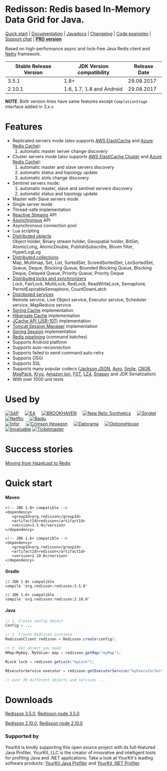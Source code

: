 Redisson: Redis based In-Memory Data Grid for Java.
====
[Quick start](https://github.com/redisson/redisson#quick-start) | [Documentation](https://github.com/redisson/redisson/wiki) | [Javadocs](http://www.javadoc.io/doc/org.redisson/redisson/3.4.1) | [Changelog](https://github.com/redisson/redisson/blob/master/CHANGELOG.md) | [Code examples](https://github.com/redisson/redisson-examples) | [Support chat](https://gitter.im/mrniko/redisson) | **[PRO version](https://redisson.pro)**

Based on high-performance async and lock-free Java Redis client and [Netty](http://netty.io) framework.  

| Stable Release Version | JDK Version compatibility | Release Date |
| ------------- | ------------- | ------------|
| 3.5.1  | 1.8+ | 29.08.2017 |
| 2.10.1 | 1.6, 1.7, 1.8 and Android | 29.08.2017 |

__NOTE__: Both version lines have same features except `CompletionStage` interface added in 3.x.x


Features
================================
* Replicated servers mode (also supports [AWS ElastiCache](http://docs.aws.amazon.com/AmazonElastiCache/latest/UserGuide/Replication.html) and [Azure Redis Cache](https://azure.microsoft.com/en-us/services/cache/)):
    1. automatic master server change discovery
* Cluster servers mode (also supports [AWS ElastiCache Cluster](http://docs.aws.amazon.com/AmazonElastiCache/latest/UserGuide/Clusters.html) and [Azure Redis Cache](https://azure.microsoft.com/en-us/services/cache/)):
    1. automatic master and slave servers discovery
    2. automatic status and topology update
    3. automatic slots change discovery
* Sentinel servers mode: 
    1. automatic master, slave and sentinel servers discovery
    2. automatic status and topology update
* Master with Slave servers mode  
* Single server mode  
* Thread-safe implementation  
* [Reactive Streams](https://github.com/redisson/redisson/wiki/3.-operations-execution#32-reactive-way) API  
* [Asynchronous](https://github.com/redisson/redisson/wiki/3.-operations-execution#31-async-way) API  
* Asynchronous connection pool  
* Lua scripting  
* [Distributed objects](https://github.com/redisson/redisson/wiki/6.-Distributed-objects)  
    Object holder, Binary stream holder, Geospatial holder, BitSet, AtomicLong, AtomicDouble, PublishSubscribe,
    Bloom filter, HyperLogLog
* [Distributed collections](https://github.com/redisson/redisson/wiki/7.-Distributed-collections)  
    Map, Multimap, Set, List, SortedSet, ScoredSortedSet, LexSortedSet, Queue, Deque, Blocking Queue, Bounded Blocking Queue, Blocking Deque, Delayed Queue, Priority Queue, Priority Deque
* [Distributed locks and synchronizers](https://github.com/redisson/redisson/wiki/8.-Distributed-locks-and-synchronizers)  
    Lock, FairLock, MultiLock, RedLock, ReadWriteLock, Semaphore, PermitExpirableSemaphore, CountDownLatch
* [Distributed services](https://github.com/redisson/redisson/wiki/9.-distributed-services)  
    Remote service, Live Object service, Executor service, Scheduler service, MapReduce service
* [Spring Cache](https://github.com/redisson/redisson/wiki/14.-Integration%20with%20frameworks/#141-spring-cache) implementation   
* [Hibernate Cache](https://github.com/redisson/redisson/wiki/14.-Integration%20with%20frameworks/#142-hibernate-cache) implementation 
* [JCache API (JSR-107)](https://github.com/redisson/redisson/wiki/14.-Integration%20with%20frameworks/#143-jcache-api-jsr-107-implementation) implementation  
* [Tomcat Session Manager](https://github.com/redisson/redisson/wiki/14.-Integration%20with%20frameworks#144-tomcat-redis-session-manager) implementation  
* [Spring Session](https://github.com/redisson/redisson/wiki/14.-Integration%20with%20frameworks/#145-spring-session) implementation  
* [Redis pipelining](https://github.com/redisson/redisson/wiki/10.-additional-features#102-execution-batches-of-commands) (command batches)
* Supports Android platform  
* Supports auto-reconnection  
* Supports failed to send command auto-retry  
* Supports OSGi  
* Supports SSL  
* Supports many popular codecs ([Jackson JSON](https://github.com/FasterXML/jackson), [Avro](http://avro.apache.org/), [Smile](http://wiki.fasterxml.com/SmileFormatSpec), [CBOR](http://cbor.io/), [MsgPack](http://msgpack.org/), [Kryo](https://github.com/EsotericSoftware/kryo), [Amazon Ion](https://amzn.github.io/ion-docs/), [FST](https://github.com/RuedigerMoeller/fast-serialization), [LZ4](https://github.com/jpountz/lz4-java), [Snappy](https://github.com/xerial/snappy-java) and JDK Serialization)
* With over 1000 unit tests  

Used by
================================
[![SAP](https://redisson.org/assets/logos/client12.png "SAP")](http://www.sap.com/) &nbsp;&nbsp;&nbsp;
[![EA](https://redisson.org/assets/logos/client1.png "EA")](http://ea.com/) &nbsp;&nbsp;&nbsp;
[![BROOKHAVEN](https://redisson.org/assets/logos/client6.png "Brookhaven National Laboratory")](http://bnl.gov/) &nbsp;&nbsp;&nbsp;
[![New Relic Synthetics](https://redisson.org/assets/logos/client3.png "New Relic Synthetics")](http://newrelic.com/synthetics) &nbsp;&nbsp;&nbsp;
[![Singtel](https://redisson.org/assets/logos/client5.png "New Relic Synthetics")](http://singtel.com/) &nbsp;&nbsp;&nbsp;
[![Netflix](https://redisson.org/assets/logos/client10.png "Netflix")](https://netflix.com/) &nbsp;&nbsp;&nbsp;
[![Baidu](https://redisson.org/assets/logos/client2.png "Baidu")](http://baidu.com/)  
[![Infor](https://redisson.org/assets/logos/client4.png "Infor")](http://www.infor.com/) &nbsp;&nbsp;&nbsp;
[![Crimson Hexagon](https://redisson.org/assets/logos/client7.png "Crimson Hexagon")](https://www.crimsonhexagon.com/) &nbsp;&nbsp;&nbsp;
[![Datorama](https://redisson.org/assets/logos/client8.png "Datorama")](https://datorama.com/) &nbsp;&nbsp;&nbsp;
[![OptionsHouse](https://redisson.org/assets/logos/client9.png "OptionsHouse")](https://www.optionshouse.com/) &nbsp;&nbsp;&nbsp;
[![Invaluable](https://redisson.org/assets/logos/client13.png "Invaluable")](http://www.invaluable.com/)
[![Ticketmaster](https://redisson.org/assets/logos/client14.png "Ticketmaster")](http://www.ticketmaster.com/)

Success stories
================================

[Moving from Hazelcast to Redis](https://engineering.datorama.com/moving-from-hazelcast-to-redis-b90a0769d1cb)  

Quick start
===============================

#### Maven 
    <!-- JDK 1.8+ compatible -->
    <dependency>
       <groupId>org.redisson</groupId>
       <artifactId>redisson</artifactId>
       <version>3.5.0</version>
    </dependency>  

    <!-- JDK 1.6+ compatible -->
    <dependency>
       <groupId>org.redisson</groupId>
       <artifactId>redisson</artifactId>
       <version>2.10.0</version>
    </dependency>


#### Gradle
    // JDK 1.8+ compatible
    compile 'org.redisson:redisson:3.5.0'  

    // JDK 1.6+ compatible
    compile 'org.redisson:redisson:2.10.0'

#### Java

```java
// 1. Create config object
Config = ...

// 2. Create Redisson instance
RedissonClient redisson = Redisson.create(config);

// 3. Get object you need
RMap<MyKey, MyValue> map = redisson.getMap("myMap");

RLock lock = redisson.getLock("myLock");

RExecutorService executor = redisson.getExecutorService("myExecutorService");

// over 30 different objects and services ...

```

Downloads
===============================
   
[Redisson 3.5.0](https://repository.sonatype.org/service/local/artifact/maven/redirect?r=central-proxy&g=org.redisson&a=redisson&v=3.5.0&e=jar),
[Redisson node 3.5.0](https://repository.sonatype.org/service/local/artifact/maven/redirect?r=central-proxy&g=org.redisson&a=redisson-all&v=3.5.0&e=jar)  

[Redisson 2.10.0](https://repository.sonatype.org/service/local/artifact/maven/redirect?r=central-proxy&g=org.redisson&a=redisson&v=2.10.0&e=jar),
[Redisson node 2.10.0](https://repository.sonatype.org/service/local/artifact/maven/redirect?r=central-proxy&g=org.redisson&a=redisson-all&v=2.10.0&e=jar)  

### Supported by

YourKit is kindly supporting this open source project with its full-featured Java Profiler.
YourKit, LLC is the creator of innovative and intelligent tools for profiling
Java and .NET applications. Take a look at YourKit's leading software products:
<a href="http://www.yourkit.com/java/profiler/index.jsp">YourKit Java Profiler</a> and
<a href="http://www.yourkit.com/.net/profiler/index.jsp">YourKit .NET Profiler</a>.
